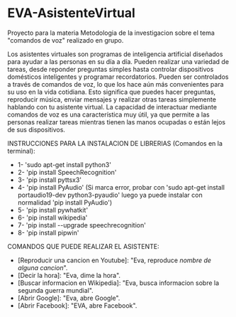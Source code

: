 # EVA-AsistenteVirtual
Proyecto para la materia Metodologia de la investigacion sobre el tema "comandos de voz" realizado en grupo.

Los asistentes virtuales son programas de inteligencia artificial diseñados para ayudar a las personas en su día a día. Pueden realizar una variedad de tareas, desde reponder preguntas simples hasta controlar dispositivos domésticos inteligentes y programar recordatorios.
Pueden ser controlados a través de comandos de
voz, lo que los hace aún más convenientes para su
uso en la vida cotidiana. Esto significa que puedes hacer preguntas, reproducir música,
enviar mensajes y realizar otras tareas simplemente hablando con tu asistente virtual. La
capacidad de interactuar mediante comandos de voz es una característica muy útil, ya que
permite a las personas realizar tareas mientras tienen las manos ocupadas o están lejos de
sus dispositivos.


INSTRUCCIONES PARA LA INSTALACION DE LIBRERIAS (Comandos en la terminal):

* 1- 'sudo apt-get install python3'
* 2- 'pip install SpeechRecognition'
* 3- 'pip install pyttsx3'
* 4- 'pip install PyAudio' (Si marca error, probar con 'sudo apt-get install portaudio19-dev python3-pyaudio'
luego ya puede instalar con normalidad 'pip install PyAudio')
* 5- 'pip install pywhatkit'
* 6- 'pip install wikipedia'
* 7- 'pip install --upgrade speechrecognition'
* 8- 'pip install pipwin'

COMANDOS QUE PUEDE REALIZAR EL ASISTENTE:

* [Reproducir una cancion en Youtube]: "Eva, reproduce *nombre de alguna cancion*".
* [Decir la hora]: "Eva, dime la hora".
* [Buscar informacion en Wikipedia]: "Eva, busca informacion sobre la segunda guerra mundial".
* [Abrir Google]: "Eva, abre Google".
* [Abrir Facebook]: "EVA, abre Facebook".
 
